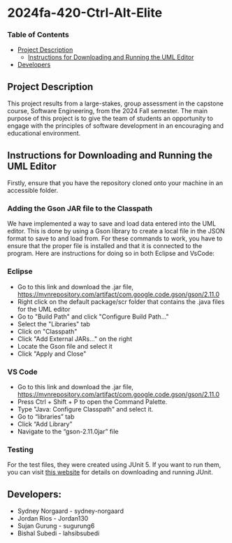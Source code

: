 # 2024fa-420-Ctrl-Alt-Elite
### Table of Contents
- [Project Description](https://github.com/mucsci-students/2024fa-420-Ctrl-Alt-Elite/tree/README#project-description)
  - [Instructions for Downloading and Running the UML Editor](https://github.com/mucsci-students/2024fa-420-Ctrl-Alt-Elite/tree/README#instructions-for-downloading-and-running-the-uml-editor)
- [Developers](https://github.com/mucsci-students/2024fa-420-Ctrl-Alt-Elite/tree/README?tab=readme-ov-file#developers)

## Project Description
This project results from a large-stakes, group assessment in the capstone course, Software Engineering, from the 2024 Fall semester. The main purpose of this project is to give the team of students an opportunity to engage with the principles of software development in an encouraging and educational environment. 

## Instructions for Downloading and Running the UML Editor
Firstly, ensure that you have the repository cloned onto your machine in an accessible folder.

### Adding the Gson JAR file to the Classpath
We have implemented a way to save and load data entered into the UML editor. This is done by using a Gson library to create a local file in the JSON format to save to and load from. For these commands to work, you have to ensure that the proper file is installed and that it is connected to the program. Here are instructions for doing so in both Eclipse and VsCode:

### Eclipse
- Go to this link and download the .jar file, https://mvnrepository.com/artifact/com.google.code.gson/gson/2.11.0 
- Right click on the default package/scr folder that contains the .java files for the UML editor
- Go to "Build Path" and click "Configure Build Path..."
- Select the "Libraries" tab
- Click on "Classpath"
- Click "Add External JARs..." on the right
- Locate the Gson file and select it
- Click "Apply and Close"

### VS Code
- Go to this link and download the .jar file, https://mvnrepository.com/artifact/com.google.code.gson/gson/2.11.0
- Press Ctrl + Shift + P to open the Command Palette.
- Type "Java: Configure Classpath" and select it.
- Go to “libraries” tab
- Click “Add Library”
- Navigate to the “gson-2.11.0jar” file

### Testing
For the test files, they were created using JUnit 5. If you want to run them, you can visit [this website](https://junit.org/junit5/) for details on downloading and running JUnit.

## Developers: 
- Sydney Norgaard - sydney-norgaard
- Jordan Rios - Jordan130
- Sujan Gurung - sugurung6
- Bishal Subedi - lahsibsubedi
